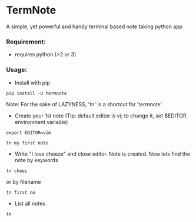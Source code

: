 # TermNote

A simple, yet powerful and handy terminal based note taking python app


### Requirement:

* requires python (>2 or 3)


### Usage:

* Install with pip

```
pip install -U termnote
```

Note: For the sake of LAZYNESS, 'tn' is a shortcut for 'termnote'

* Create your 1st note (Tip: default editor is vi; to change it, set $EDITOR environment variable)

```
export EDITOR=vim

tn my first note
```

* Write "I love cheeze" and close editor. Note is created. Now lets find the note by keywords

```
tn cheez
```

or by filename

```
tn first no
```

* List all notes

```
tn
```
